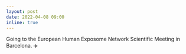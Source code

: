 ```yaml
---
layout: post
date: 2022-04-08 09:00
inline: true
---
```


Going to the European Human Exposome Network Scientific Meeting in Barcelona.  :airplane: